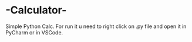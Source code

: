 # -Calculator-
Simple Python Calc.
For run it u need to right click on .py file and open it in PyCharm or in VSCode.
